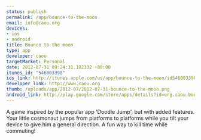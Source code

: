 ```yaml
--- 
status: publish
permalink: /app/bounce-to-the-moon
email: info@caou.org
devices: 
- ios
- android
title: Bounce to the moon
type: app
developer: caou
targetMarket: Personal
date: 2012-07-31 09:24:31.102332 +00:00
itunes_id: "546003398"
ios_link: http://itunes.apple.com/us/app/bounce-to-the-moon/id546003398?ls=1%26mt=8
developer_link: http://www.caou.org
thumb: /uploads/app/2012-07/2012-07-31-bounce-to-the-moon.png
android_link: http://play.google.com/store/apps/details?id=org.caou.bouncetothemoon
---
```


A game inspired by the popular app 'Doodle Jump', but with added features. Your little cosmonaut jumps from platforms to platforms while you tilt your device to give him a general direction. A fun way to kill time while commuting!
